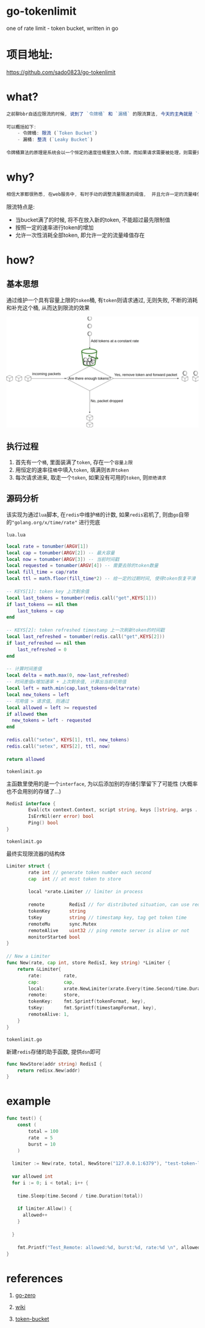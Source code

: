 # go-tokenlimit

one of rate limit - token bucket, written in go



# 项目地址:

https://github.com/sado0823/go-tokenlimit



# what?

```js
之前聊bbr自适应限流的时候, 说到了 `令牌桶` 和 `漏桶` 的限流算法, 今天的主角就是 `令牌桶` - `token bucket`.

可以概括如下:
	- 令牌桶: 限流 (`Token Bucket`)
    - 漏桶: 整流 (`Leaky Bucket`)

令牌桶算法的原理是系统会以一个恒定的速度往桶里放入令牌，而如果请求需要被处理，则需要先从桶里获取一个令牌，当桶里没有令牌可取时，则拒绝服务。如果令牌已经满了，则丢弃令牌
```



# why?

```js
相信大家都很熟悉, 在web服务中, 有时手动的调整流量限速的阈值,  并且允许一定的流量峰值场景, 这种情况下`令牌桶`就可以派上用场了
```

限流特点是:

* 当bucket满了的时候, 将不在放入新的token, 不能超过最先限制值
* 按照一定的速率进行token的增加
* 允许一次性消耗全部token, 即允许一定的流量峰值存在



# how?

## 基本思想

通过维护一个具有容量上限的`token`桶, 有`token`则请求通过, 无则失败, 不断的消耗和补充这个桶, 从而达到限流的效果

![image-20211216000651768](./token-limit.png)



## 执行过程

1. 首先有一个`桶`, 里面装满了`token`, 存在一个`容量上限`
2. 用恒定的速率往`桶`中填入`token`, 填满则`丢弃token`
3. 每次请求进来, 取走一个`token`, 如果没有可用的`token`, 则`拒绝请求`



## 源码分析

该实现为通过`lua`脚本, 在`redis`中维护`桶`的计数, 如果`redis`宕机了, 则由`go`自带的`"golang.org/x/time/rate"` 进行兜底

`lua.lua`

````lua
local rate = tonumber(ARGV[1])
local cap = tonumber(ARGV[2]) -- 最大容量
local now = tonumber(ARGV[3]) -- 当前时间戳
local requested = tonumber(ARGV[4]) -- 需要去除的token数量
local fill_time = cap/rate
local ttl = math.floor(fill_time*2) -- 给一定的过期时间, 使得token恢复平滑

-- KEYS[1]: token key 上次剩余值
local last_tokens = tonumber(redis.call("get",KEYS[1]))
if last_tokens == nil then
	last_tokens = cap
end

-- KEYS[2]: token refreshed timestamp 上一次刷新token的时间戳
local last_refreshed = tonumber(redis.call("get",KEYS[2]))
if last_refreshed == nil then
	last_refreshed = 0
end

-- 计算时间差值
local delta = math.max(0, now-last_refreshed)
-- 时间差值x增加速率 + 上次剩余值, 计算出当前可用值
local left = math.min(cap,last_tokens+delta*rate)
local new_tokens = left
-- 可用值 > 请求值, 则通过
local allowed = left >= requested
if allowed then
  new_tokens = left - requested
end

redis.call("setex", KEYS[1], ttl, new_tokens)
redis.call("setex", KEYS[2], ttl, now)

return allowed
````



`tokenlimit.go`

主函数里使用的是一个`interface`, 为以后添加别的存储引擎留下了可能性 (大概率也不会用别的存储了...)

```go
RedisI interface {
		Eval(ctx context.Context, script string, keys []string, args ...interface{}) (interface{}, error)
		IsErrNil(err error) bool
		Ping() bool
}
```



`tokenlimit.go`

最终实现限流器的结构体

```go
Limiter struct {
		rate int // generate token number each second
		cap  int // at most token to store

		local *xrate.Limiter // limiter in process

		remote         RedisI // for distributed situation, can use redis
		tokenKey       string
		tsKey          string // timestamp key, tag get token time
		remoteMu       sync.Mutex
		remoteAlive    uint32 // ping remote server is alive or not
		monitorStarted bool
}

// New a Limiter
func New(rate, cap int, store RedisI, key string) *Limiter {
	return &Limiter{
		rate:        rate,
		cap:         cap,
		local:       xrate.NewLimiter(xrate.Every(time.Second/time.Duration(rate)), cap),
		remote:      store,
		tokenKey:    fmt.Sprintf(tokenFormat, key),
		tsKey:       fmt.Sprintf(timestampFormat, key),
		remoteAlive: 1,
	}
}
```



`tokenlimit.go`

新建`redis`存储的助手函数, 提供`dsn`即可

```go
func NewStore(addr string) RedisI {
	return redisx.New(addr)
}
```



# example

```go
func test() {
	const (
		total = 100
		rate  = 5
    	burst = 10
	)
  
  limiter := New(rate, total, NewStore("127.0.0.1:6379"), "test-token-limit")
  
  var allowed int
  for i := 0; i < total; i++ {
    
    time.Sleep(time.Second / time.Duration(total))
    
    if limiter.Allow() {
      allowed++
    }
    
  }
  
  	fmt.Printf("Test_Remote: allowed:%d, burst:%d, rate:%d \n", allowed, burst, rate)
}

```





# references

1. [go-zero](https://github.com/tal-tech/go-zero)

2. [wiki](https://en.wikipedia.org/wiki/Token_bucket)
3. [token-bucket](https://dev.to/satrobit/rate-limiting-using-the-token-bucket-algorithm-3cjh)

